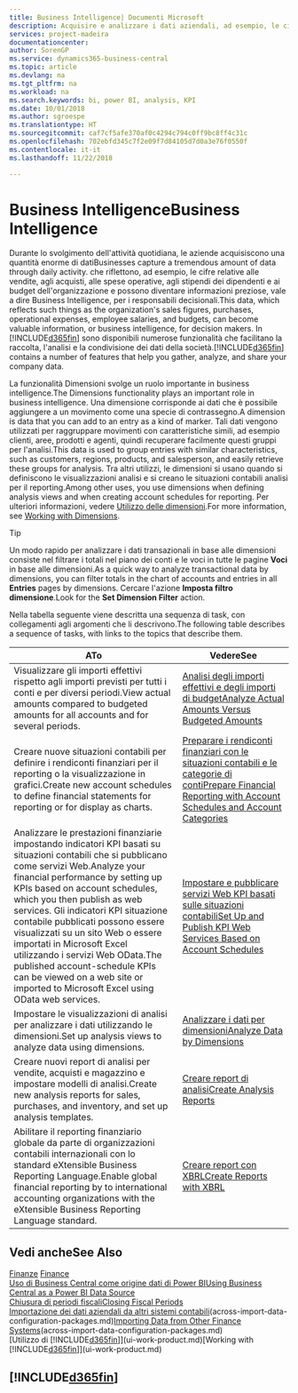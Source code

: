 ```yaml
---
title: Business Intelligence| Documenti Microsoft
description: Acquisire e analizzare i dati aziendali, ad esempio, le cifre relative alle vendite, agli acquisti, alle spese operative, agli stipendi dei dipendenti e ai budget che possono diventare informazioni preziose, vale a dire Business Intelligence, per prendere le decisioni.
services: project-madeira
documentationcenter: 
author: SorenGP
ms.service: dynamics365-business-central
ms.topic: article
ms.devlang: na
ms.tgt_pltfrm: na
ms.workload: na
ms.search.keywords: bi, power BI, analysis, KPI
ms.date: 10/01/2018
ms.author: sgroespe
ms.translationtype: HT
ms.sourcegitcommit: caf7cf5afe370af0c4294c794c0ff9bc8ff4c31c
ms.openlocfilehash: 702ebfd345c7f2e09f7d84105d7d0a3e76f0550f
ms.contentlocale: it-it
ms.lasthandoff: 11/22/2018

---
```

# <a name="business-intelligence"></a><span data-ttu-id="f415b-103">Business Intelligence</span><span class="sxs-lookup"><span data-stu-id="f415b-103">Business Intelligence</span></span>
<span data-ttu-id="f415b-104">Durante lo svolgimento dell'attività quotidiana, le aziende acquisiscono una quantità enorme di dati</span><span class="sxs-lookup"><span data-stu-id="f415b-104">Businesses capture a tremendous amount of data through daily activity.</span></span> <span data-ttu-id="f415b-105">che riflettono, ad esempio, le cifre relative alle vendite, agli acquisti, alle spese operative, agli stipendi dei dipendenti e ai budget dell'organizzazione e possono diventare informazioni preziose, vale a dire Business Intelligence, per i responsabili decisionali.</span><span class="sxs-lookup"><span data-stu-id="f415b-105">This data, which reflects such things as the organization's sales figures, purchases, operational expenses, employee salaries, and budgets, can become valuable information, or business intelligence, for decision makers.</span></span> <span data-ttu-id="f415b-106">In [!INCLUDE[d365fin](includes/d365fin_md.md)] sono disponibili numerose funzionalità che facilitano la raccolta, l'analisi e la condivisione dei dati della società.</span><span class="sxs-lookup"><span data-stu-id="f415b-106">[!INCLUDE[d365fin](includes/d365fin_md.md)] contains a number of features that help you gather, analyze, and share your company data.</span></span>

<span data-ttu-id="f415b-107">La funzionalità Dimensioni svolge un ruolo importante in business intelligence.</span><span class="sxs-lookup"><span data-stu-id="f415b-107">The Dimensions functionality plays an important role in business intelligence.</span></span> <span data-ttu-id="f415b-108">Una dimensione corrisponde ai dati che è possibile aggiungere a un movimento come una specie di contrassegno.</span><span class="sxs-lookup"><span data-stu-id="f415b-108">A dimension is data that you can add to an entry as a kind of marker.</span></span> <span data-ttu-id="f415b-109">Tali dati vengono utilizzati per raggruppare movimenti con caratteristiche simili, ad esempio clienti, aree, prodotti e agenti, quindi recuperare facilmente questi gruppi per l'analisi.</span><span class="sxs-lookup"><span data-stu-id="f415b-109">This data is used to group entries with similar characteristics, such as customers, regions, products, and salesperson, and easily retrieve these groups for analysis.</span></span> <span data-ttu-id="f415b-110">Tra altri utilizzi, le dimensioni si usano quando si definiscono le visualizzazioni analisi e si creano le situazioni contabili analisi per il reporting.</span><span class="sxs-lookup"><span data-stu-id="f415b-110">Among other uses, you use dimensions  when defining analysis views and when creating account schedules for reporting.</span></span> <span data-ttu-id="f415b-111">Per ulteriori informazioni, vedere [Utilizzo delle dimensioni](finance-dimensions.md).</span><span class="sxs-lookup"><span data-stu-id="f415b-111">For more information, see [Working with Dimensions](finance-dimensions.md).</span></span>

> [!TIP]
> <span data-ttu-id="f415b-112">Un modo rapido per analizzare i dati transazionali in base alle dimensioni consiste nel filtrare i totali nel piano dei conti e le voci in tutte le pagine **Voci** in base alle dimensioni.</span><span class="sxs-lookup"><span data-stu-id="f415b-112">As a quick way to analyze transactional data by dimensions, you can filter totals in the chart of accounts and entries in all **Entries** pages by dimensions.</span></span> <span data-ttu-id="f415b-113">Cercare l'azione **Imposta filtro dimensione**.</span><span class="sxs-lookup"><span data-stu-id="f415b-113">Look for the **Set Dimension Filter** action.</span></span>  

<span data-ttu-id="f415b-114">Nella tabella seguente viene descritta una sequenza di task, con collegamenti agli argomenti che li descrivono.</span><span class="sxs-lookup"><span data-stu-id="f415b-114">The following table describes a sequence of tasks, with links to the topics that describe them.</span></span>  

| <span data-ttu-id="f415b-115">A</span><span class="sxs-lookup"><span data-stu-id="f415b-115">To</span></span> | <span data-ttu-id="f415b-116">Vedere</span><span class="sxs-lookup"><span data-stu-id="f415b-116">See</span></span> |
| --- | --- |
|<span data-ttu-id="f415b-117">Visualizzare gli importi effettivi rispetto agli importi previsti per tutti i conti e per diversi periodi.</span><span class="sxs-lookup"><span data-stu-id="f415b-117">View actual amounts compared to budgeted amounts for all accounts and for several periods.</span></span>|[<span data-ttu-id="f415b-118">Analisi degli importi effettivi e degli importi di budget</span><span class="sxs-lookup"><span data-stu-id="f415b-118">Analyze Actual Amounts Versus Budgeted Amounts</span></span>](bi-how-analyze-actual-versus-budget.md)|
|<span data-ttu-id="f415b-119">Creare nuove situazioni contabili per definire i rendiconti finanziari per il reporting o la visualizzazione in grafici.</span><span class="sxs-lookup"><span data-stu-id="f415b-119">Create new account schedules to define financial statements for reporting or for display as charts.</span></span>|[<span data-ttu-id="f415b-120">Preparare i rendiconti finanziari con le situazioni contabili e le categorie di conti</span><span class="sxs-lookup"><span data-stu-id="f415b-120">Prepare Financial Reporting with Account Schedules and Account Categories</span></span>](bi-how-work-account-schedule.md)|
|<span data-ttu-id="f415b-121">Analizzare le prestazioni finanziarie impostando indicatori KPI basati su situazioni contabili che si pubblicano come servizi Web.</span><span class="sxs-lookup"><span data-stu-id="f415b-121">Analyze your financial performance by setting up KPIs based on account schedules, which you then publish as web services.</span></span> <span data-ttu-id="f415b-122">Gli indicatori KPI situazione contabile pubblicati possono essere visualizzati su un sito Web o essere importati in Microsoft Excel utilizzando i servizi Web OData.</span><span class="sxs-lookup"><span data-stu-id="f415b-122">The published account-schedule KPIs can be viewed on a web site or imported to Microsoft Excel using OData web services.</span></span>|[<span data-ttu-id="f415b-123">Impostare e pubblicare servizi Web KPI basati sulle situazioni contabili</span><span class="sxs-lookup"><span data-stu-id="f415b-123">Set Up and Publish KPI Web Services Based on Account Schedules</span></span>](bi-how-to-set-up-and-publish-kpi-web-services-based-on-account-schedules.md)|
|<span data-ttu-id="f415b-124">Impostare le visualizzazioni di analisi per analizzare i dati utilizzando le dimensioni.</span><span class="sxs-lookup"><span data-stu-id="f415b-124">Set up analysis views to analyze data using dimensions.</span></span>|[<span data-ttu-id="f415b-125">Analizzare i dati per dimensioni</span><span class="sxs-lookup"><span data-stu-id="f415b-125">Analyze Data by Dimensions</span></span>](bi-how-analyze-data-dimension.md)|
|<span data-ttu-id="f415b-126">Creare nuovi report di analisi per vendite, acquisti e magazzino e impostare modelli di analisi.</span><span class="sxs-lookup"><span data-stu-id="f415b-126">Create new analysis reports for sales, purchases, and inventory, and set up analysis templates.</span></span>|[<span data-ttu-id="f415b-127">Creare report di analisi</span><span class="sxs-lookup"><span data-stu-id="f415b-127">Create Analysis Reports</span></span>](bi-how-create-analysis-views-reports.md)|
|<span data-ttu-id="f415b-128">Abilitare il reporting finanziario globale da parte di organizzazioni contabili internazionali con lo standard eXtensible Business Reporting Language.</span><span class="sxs-lookup"><span data-stu-id="f415b-128">Enable global financial reporting by to international accounting organizations with the eXtensible Business Reporting Language standard.</span></span>|[<span data-ttu-id="f415b-129">Creare report con XBRL</span><span class="sxs-lookup"><span data-stu-id="f415b-129">Create Reports with XBRL</span></span>](bi-create-reports-with-xbrl.md)|

## <a name="see-also"></a><span data-ttu-id="f415b-130">Vedi anche</span><span class="sxs-lookup"><span data-stu-id="f415b-130">See Also</span></span>
<span data-ttu-id="f415b-131">[Finanze](finance.md)  </span><span class="sxs-lookup"><span data-stu-id="f415b-131">[Finance](finance.md)  </span></span>  
[<span data-ttu-id="f415b-132">Uso di Business Central come origine dati di Power BI</span><span class="sxs-lookup"><span data-stu-id="f415b-132">Using Business Central as a Power BI Data Source</span></span>](across-how-use-financials-data-source-powerbi.md)  
[<span data-ttu-id="f415b-133">Chiusura di periodi fiscali</span><span class="sxs-lookup"><span data-stu-id="f415b-133">Closing Fiscal Periods</span></span>](year-close-years-periods.md)  
<span data-ttu-id="f415b-134">[Importazione dei dati aziendali da altri sistemi contabili](across-import-data-configuration-packages.md)(across-import-data-configuration-packages.md)</span><span class="sxs-lookup"><span data-stu-id="f415b-134">[Importing Data from Other Finance Systems](across-import-data-configuration-packages.md)(across-import-data-configuration-packages.md)</span></span>  
<span data-ttu-id="f415b-135">[Utilizzo di [!INCLUDE[d365fin](includes/d365fin_md.md)]](ui-work-product.md)</span><span class="sxs-lookup"><span data-stu-id="f415b-135">[Working with [!INCLUDE[d365fin](includes/d365fin_md.md)]](ui-work-product.md)</span></span>

## [!INCLUDE[d365fin](includes/free_trial_md.md)]  
 

